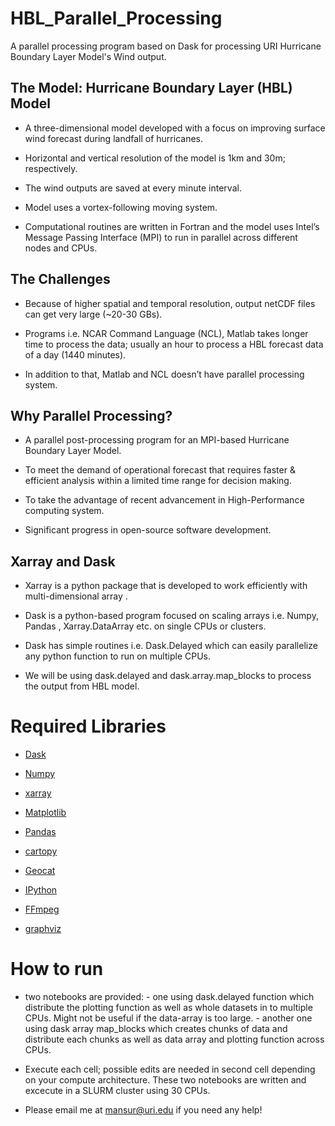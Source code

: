 # HBL_Parallel_Processing
A parallel processing program based on Dask for processing URI Hurricane Boundary Layer Model's Wind output.


## The Model: Hurricane Boundary Layer (HBL) Model

- A three-dimensional model developed with a focus on improving surface wind forecast during landfall of hurricanes.

- Horizontal and vertical resolution of the model is 1km and 30m; respectively.

- The wind outputs are saved at every minute interval.

- Model uses a vortex-following moving system. 

- Computational routines are written in Fortran and the model uses Intel’s Message Passing Interface (MPI) to run in parallel across different nodes and CPUs. 


## The Challenges

- Because of higher spatial and temporal resolution, output netCDF files can get very large (~20-30 GBs).

- Programs i.e. NCAR Command Language (NCL), Matlab takes longer time to process the data; usually an hour to process a HBL forecast data of a day (1440 minutes).

- In addition to that, Matlab and NCL doesn’t have parallel processing system.


## Why Parallel Processing?

- A parallel post-processing program for an MPI-based Hurricane Boundary Layer Model.
 
- To meet the demand of operational forecast that requires faster & efficient analysis within a limited time range for decision making. 

- To take the advantage of recent advancement in High-Performance computing system.
 
- Significant progress in open-source software development. 

## Xarray and Dask

- Xarray is a python package that is developed to work efficiently with multi-dimensional array .
 
- Dask is a python-based program focused on scaling arrays i.e. Numpy, Pandas , Xarray.DataArray etc. on single CPUs or clusters.
 
- Dask has simple routines i.e. Dask.Delayed which can easily parallelize any python function to run on multiple CPUs. 
 
- We will be using dask.delayed and dask.array.map_blocks to process the output from HBL model. 


# Required Libraries

- [Dask](https://dask.org/)

- [Numpy](https://numpy.org/)

- [xarray](http://xarray.pydata.org/en/stable/)

- [Matplotlib](https://matplotlib.org/)

- [Pandas](https://pandas.pydata.org/)

- [cartopy](https://scitools.org.uk/cartopy/docs/latest/)

- [Geocat](https://geocat.ucar.edu/)

- [IPython](https://ipython.org/)

- [FFmpeg](https://github.com/kkroening/ffmpeg-python)

- [graphviz](https://graphviz.org/)


# How to run

- two notebooks are provided:
      - one using dask.delayed function which distribute the plotting function as well as whole datasets in to multiple CPUs. Might not be useful if the data-array is too large.
      - another one using dask array map_blocks which creates chunks of data and distribute each chunks as well as data array and plotting function across CPUs.


- Execute each cell; possible edits are needed in second cell depending on your compute architecture. These two notebooks are written and excecute in a SLURM cluster using 30 CPUs.

- Please email me at mansur@uri.edu if you need any help!
